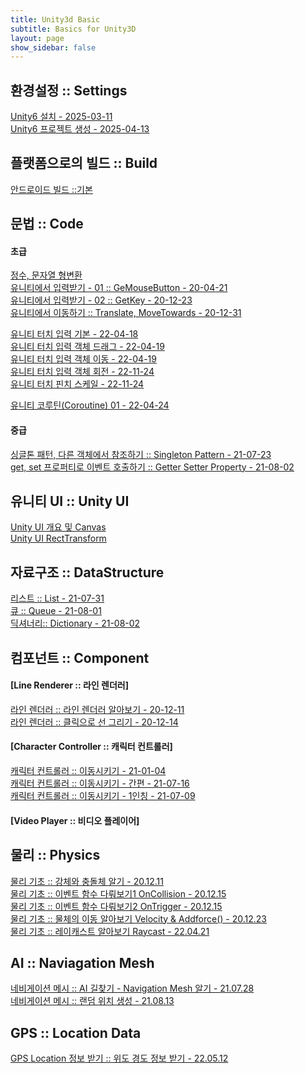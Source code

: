```yaml
---
title: Unity3d Basic
subtitle: Basics for Unity3D
layout: page
show_sidebar: false
---
```

## 환경설정 :: Settings<br/>
[Unity6 설치 - 2025-03-11](https://beatchoi.github.io/unity3d/basics/2025/03/11/unity_00Installation/)<br/>
[Unity6 프로젝트 생성 - 2025-04-13](https://beatchoi.github.io/unity3d/basics/2025/04/13/createproject/)<br/>

## 플랫폼으로의 빌드 :: Build<br/>
[안드로이드 빌드 ::기본](https://beatchoi.github.io/unity3d/basics/2021/01/08/AndroidBuild/)<br/>
  
## 문법 :: Code<br/>
#### 초급  
[정수, 문자열 형변환](https://beatchoi.github.io/unity3d/basics/2020/04/23/type-conversion/)<br/>
[유니티에서 입력받기 - 01 :: GeMouseButton - 20-04-21](https://beatchoi.github.io/unity3d/basics/2020/04/21/touch01/)<br/>
[유니티에서 입력받기 - 02 :: GetKey - 20-12-23](https://beatchoi.github.io/unity3d/basics/2020/12/23/Input02/)<br/>
[유니티에서 이동하기 :: Translate, MoveTowards - 20-12-31](https://beatchoi.github.io/unity3d/basics/2020/12/31/BasicMovement/)<br/>
  
[유니티 터치 입력 기본 - 22-04-18](https://beatchoi.github.io/unity3d/basics/2022/04/18/TouchBasic/)<br/>
[유니티 터치 입력 객체 드래그 - 22-04-19](https://beatchoi.github.io/unity3d/basics/2022/04/19/TouchDrag/)<br/>
[유니티 터치 입력 객체 이동 - 22-04-19](https://beatchoi.github.io/unity3d/basics/2022/04/19/TouchMove/)<br/>
[유니티 터치 입력 객체 회전 - 22-11-24](https://beatchoi.github.io/unity3d/basics/2022/11/24/TouchRotate/)<br/>
[유니티 터치 핀치 스케일 - 22-11-24](https://beatchoi.github.io/unity3d/basics/2022/11/24/MultiTouchScale/)<br/>
  
[유니티 코루틴(Coroutine) 01 - 22-04-24](https://beatchoi.github.io/unity3d/basics/2022/04/24/Coroutine01/)
  
#### 중급  
[싱글톤 패턴, 다른 객체에서 참조하기 :: Singleton Pattern - 21-07-23](https://beatchoi.github.io/unity3d/basics/2021/07/23/SingletonAndStatic/)<br/>
[get, set 프로퍼티로 이벤트 호출하기 :: Getter Setter Property - 21-08-02](https://beatchoi.github.io/unity3d/basics/2021/08/02/GetterSetterProperty/)

## 유니티 UI :: Unity UI<br/>
[Unity UI 개요 및 Canvas](https://beatchoi.github.io/unity3d/basics/2024/08/19/UnityUI01/)<br/>
[Unity UI RectTransform](https://beatchoi.github.io/unity3d/basics/2024/08/21/UnityUI02/)<br/>
  
## 자료구조 :: DataStructure  
[리스트 :: List - 21-07-31](https://beatchoi.github.io/unity3d/basics/2021/07/31/DataStructureList/)  
[큐    :: Queue - 21-08-01](https://beatchoi.github.io/unity3d/basics/2021/08/01/DataStructureQueue/)  
[딕셔너리:: Dictionary - 21-08-02](https://beatchoi.github.io/unity3d/basics/2021/08/02/DataStructureDictionary/)  
  
## 컴포넌트 :: Component<br/>
#### [Line Renderer :: 라인 렌더러]  
[라인 렌더러 :: 라인 렌더러 알아보기 - 20-12-11](https://beatchoi.github.io/unity3d/basics/2020/12/11/LineRenderer/)<br/>
[라인 렌더러 :: 클릭으로 선 그리기   - 20-12-14](https://beatchoi.github.io/unity3d/basics/2020/12/14/LineRenderer2/)<br/>  
  
#### [Character Controller :: 캐릭터 컨트롤러]  
[캐릭터 컨트롤러 :: 이동시키기         - 21-01-04](https://beatchoi.github.io/unity3d/basics/2021/01/04/CharacterController01/)<br/>
[캐릭터 컨트롤러 :: 이동시키기 - 간편  - 21-07-16](https://beatchoi.github.io/unity3d/basics/2021/07/16/CharacterController02/)<br/>
[캐릭터 컨트롤러 :: 이동시키기 - 1인칭 - 21-07-09](https://beatchoi.github.io/unity3d/basics/2021/07/09/CharacterController02/)<br/>
  
#### [Video Player :: 비디오 플레이어]  
  
## 물리 :: Physics<br/>
[물리 기초 :: 강체와 충돌체 알기     - 20.12.11](https://beatchoi.github.io/unity3d/basics/2020/12/11/PhysicsBasic/)<br/>
[물리 기초 :: 이벤트 함수 다뤄보기1 OnCollision  - 20.12.15](https://beatchoi.github.io/unity3d/basics/2020/12/15/PhysicsEvent/)<br/>
[물리 기초 :: 이벤트 함수 다뤄보기2 OnTrigger  - 20.12.15](https://beatchoi.github.io/unity3d/basics/2020/12/15/PhysicsEvent2/)<br/>
[물리 기초 :: 물체의 이동 알아보기 Velocity & Addforce()  - 20.12.23](https://beatchoi.github.io/unity3d/basics/2020/12/23/PhysicsRigidbody/)<br/>
[물리 기초 :: 레이캐스트 알아보기 Raycast  - 22.04.21](https://beatchoi.github.io/unity3d/basics/2022/04/20/PhysicsRaycast/)<br/>  
  
## AI :: Naviagation Mesh<br/>
[네비게이션 메시 :: AI 길찾기 - Navigation Mesh 알기     - 21.07.28](https://beatchoi.github.io/unity3d/basics/2021/07/28/navigationmesh/)<br/>
[네비게이션 메시 :: 랜덤 위치 생성 - 21.08.13](https://beatchoi.github.io/unity3d/basics/2021/08/13/navigationmesh2/)<br/>
  
## GPS :: Location Data<br/>
[GPS Location 정보 받기 :: 위도 경도 정보 받기 - 22.05.12](https://beatchoi.github.io/unity3d/fundamentals/2022/05/06/GPSInput/)<br/>
